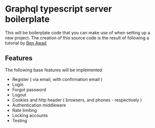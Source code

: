# Graphql typescript server boilerplate

This will be boilerplate code that you can make use of when setting up a new project.
The creation of this source code is the result of following a tutorial by [Ben Awad](https://www.youtube.com/playlist?list=PLN3n1USn4xlky9uj6wOhfsPez7KZOqm2V)

## Features

The following base features will be implemented

- Register ( via email, with confirmation email )
- Login
- Forgot password
- Logout
- Cookies and http header ( browsers, and phones - respectively )
- Authentication middleware
- Rate limiting
- Locking accounts
- Testing